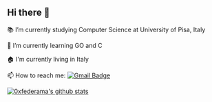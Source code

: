 ## Hi there 👋


:books: I’m currently studying Computer Science at University of Pisa, Italy

🌱 I’m currently learning GO and C

:house: I'm currently living in Italy

📫 How to reach me: [![Gmail Badge](https://img.shields.io/badge/-0xfederama-c14438?style=social&logo=Gmail&logoColor=red&link=mailto:vgfede@gmail.com)](mailto:vgfede@gmail.com)

<!-- - 💬 Ask me about ...
- 👯 I’m looking to collaborate on ...
- 🤔 I’m looking for help with ...
- 😄 Pronouns: ...
- ⚡ Fun fact: ... -->


[![0xfederama's github stats](https://github-readme-stats.vercel.app/api?username=0xfederama&show_icons=true&title_color=fff&icon_color=79ff97&text_color=9f9f9f&bg_color=151515)](https://github.com/0xfederama)
